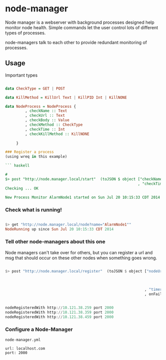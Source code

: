 # node-manager

Node manager is a webserver with background processes designed help monitor node health.
Simple commands let the user control lots of different types of processes. 

node-managers talk to each other to provide redundant monitoring of processes.


## Usage

Important types

``` haskell

data CheckType = GET | POST

data KillMethod = KillUrl Text | KillPID Int | KillNONE

data NodeProcess = NodeProcess {
         , checkName :: Text
         , checkUrl :: Text
         , checkBody :: Value
         , checkMethod :: CheckType
         , checkTime :: Int
         , checkKillMethod :: KillNONE
         
     }

### Register a process
(using wreq in this example)

``` haskell

#
$> post "http://node.manager.local/start"  (toJSON $ object ["checkName" .= "AlarmNode1" , "checkUrl" .= "http://10.121.38.159:2233/alarm-status" , "checkBody" .= (toJSON $ object ["alarmId1" .= 3]) , "checkMethod" .= POST 
                                                            , "checkTime" .= 3600 , "checkKillMethod" .= (KillUrl "http://10.121.38.159:2233/kill-me" ) ])
Checking ... OK

New Process Monitor AlarmNode1 started on Sun Jul 20 10:15:33 CDT 2014

```


### Check what is running!

``` haskell

$> get "http://node.manager.local/node?name="AlarmNode1"" 
NodeRunning up since Sun Jul 20 10:15:33 CDT 2014

```


### Tell other node-managers about this one

Node managers can't take over for others, but you can register a url and msg that should occur on these other nodes when something goes wrong.

``` haskell

$> post "http://node.manager.local/register"  (toJSON $ object ["nodeUrls" .= ["url" .= "http://10.121.38.159" , "port" .= 2000
                                                                              ,"url" .= "http://10.121.38.259" , "port" .= 2000
                                                                              ,"url" .= "http://10.121.38.359" , "port" .= 2000
                                                                              ,"url" .= "http://10.121.38.459" , "port" .= 2000 ]
                                                               , "timer" .= 3600
                                                               , onFail .= [ "url" .= "http://10.121.38.159:3111/cryout" , "message" .= (object [msg .= "AlarmNode1 has failed"])
                                                                            ,"method" .= POST ] ])

nodeRegisteredWith http://10.121.38.259 port 2000
nodeRegisteredWith http://10.121.38.359 port 2000
nodeRegisteredWith http://10.121.38.459 port 2000


```


### Configure a Node-Manager

```
node-manager.yml
```

```
url: localhost.com
port: 2000

```

